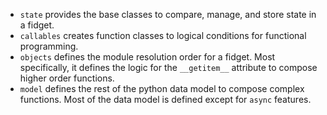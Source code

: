* `state` provides the base classes to compare, manage, and store state in a fidget.
* `callables` creates function classes to logical conditions for functional programming.
* `objects` defines the module resolution order for a fidget.  Most specifically, it defines the logic for the `__getitem__` attribute to compose higher order functions.
* `model` defines the rest of the python data model to compose complex functions.  Most of the data model is defined except for `async` features.
